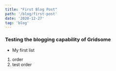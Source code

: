 ```yaml
---
title: "First Blog Post"
path: '/blog/first-post'
date: '2020-12-27'
tag: 'blog'
---
```


### Testing the blogging capability of Gridsome

- My first list

1. order
2. test order